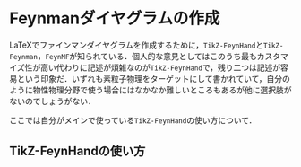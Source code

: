 # Feynmanダイヤグラムの作成


<!-- https://qiita.com/hermite2053/items/2209741ce7709dcc1c21 -->

LaTeXでファインマンダイヤグラムを作成するために，`TikZ-FeynHand`と`TikZ-Feynman`，`FeynMF`が知られている．個人的な意見としてはこのうち最もカスタマイズ性が高い代わりに記述が煩雑なのが`TikZ-FeynHand`で，残り二つは記述が容易という印象だ．いずれも素粒子物理をターゲットにして書かれていて，自分のように物性物理分野で使う場合にはなかなか難しいところもあるが他に選択肢がないのでしょうがない．

ここでは自分がメインで使っている`TikZ-FeynHand`の使い方について．


## TikZ-FeynHandの使い方